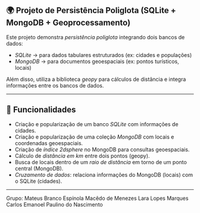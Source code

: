 ## 🌍 Projeto de Persistência Poliglota (SQLite + MongoDB + Geoprocessamento)

Este projeto demonstra *persistência poliglota* integrando dois bancos de dados:
- *SQLite* → para dados tabulares estruturados (ex: cidades e populações)
- *MongoDB* → para documentos geoespaciais (ex: pontos turísticos, locais)

Além disso, utiliza a biblioteca *geopy* para cálculos de distância e integra informações entre os bancos de dados.

---

## 🚀 Funcionalidades

- Criação e popularização de um banco *SQLite* com informações de cidades.
- Criação e popularização de uma coleção *MongoDB* com locais e coordenadas geoespaciais.
- Criação de *índice 2dsphere* no MongoDB para consultas geoespaciais.
- Cálculo de *distância em km* entre dois pontos (geopy).
- Busca de locais dentro de um *raio de distância* em torno de um ponto central (MongoDB).
- *Cruzamento de dados*: relaciona informações do MongoDB (locais) com o SQLite (cidades).

---

Grupo:
Mateus Branco Espínola Macêdo de Menezes
Lara Lopes Marques
Carlos Emanoel Paulino do Nascimento
